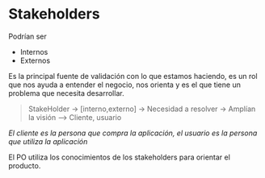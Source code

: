 # Stakeholders

Podrían ser

* Internos
* Externos

Es la principal fuente de validación con lo que estamos haciendo, es un rol que nos ayuda a entender el negocio, nos orienta y es el que tiene un problema que necesita desarrollar. 

> StakeHolder -> [interno,externo] -> Necesidad a resolver -> Amplían la visión --> Cliente, usuario 

*El cliente es la persona que compra la aplicación, el usuario es la persona que utiliza la aplicación*


El PO utiliza los conocimientos de los stakeholders para orientar el producto. 
